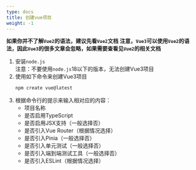 ```yaml
---
type: docs
title: 创建vue项目
weight: -1
---
```



**如果你并不了解`Vue2`的语法，建议先看`Vue2`文档**
**注意，`Vue3`可以使用`Vue2`的语法，因此`Vue3`的很多文章会忽略，如果需要查看见`Vue2`的相关文档**


1. 安装`node.js`  
   注意：不要使用`node.js`18以下的版本，无法创建Vue3项目
2. 使用如下命令来创建Vue3项目
   ```bash
   npm create vue@latest
   ```
3. 根据命令行的提示来输入相对应的内容：
   - 项目名称
   - 是否启用TypeScript
   - 是否启用JSX支持（一般选择否）
   - 是否引入Vue Router（根据情况选择）
   - 是否引入Pinia（一般选择否）
   - 是否引入单元测试（一般选择否）
   - 是否引入端到端测试工具（一般选择否）
   - 是否引入ESLint（根据情况选择）